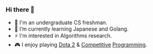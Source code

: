 ### Hi there 👋

- 🔭 I'm an undergraduate CS freshman.
- 🌱 I’m currently learning Japanese and Golang.
- ⚡ I'm interested in Algorithms research.
- 🎮 I enjoy playing [Dota 2](https://steamcommunity.com/id/futanaristic) & [Competitive](https://codeforces.com/profile/polarity-) [Programming](https://atcoder.jp/users/polarity).
